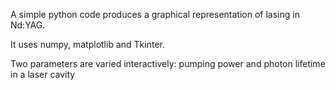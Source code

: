 A simple python code produces a graphical representation of lasing in Nd:YAG.

It uses numpy,  matplotlib and Tkinter.

Two parameters are varied interactively: pumping power and photon lifetime in a laser cavity
